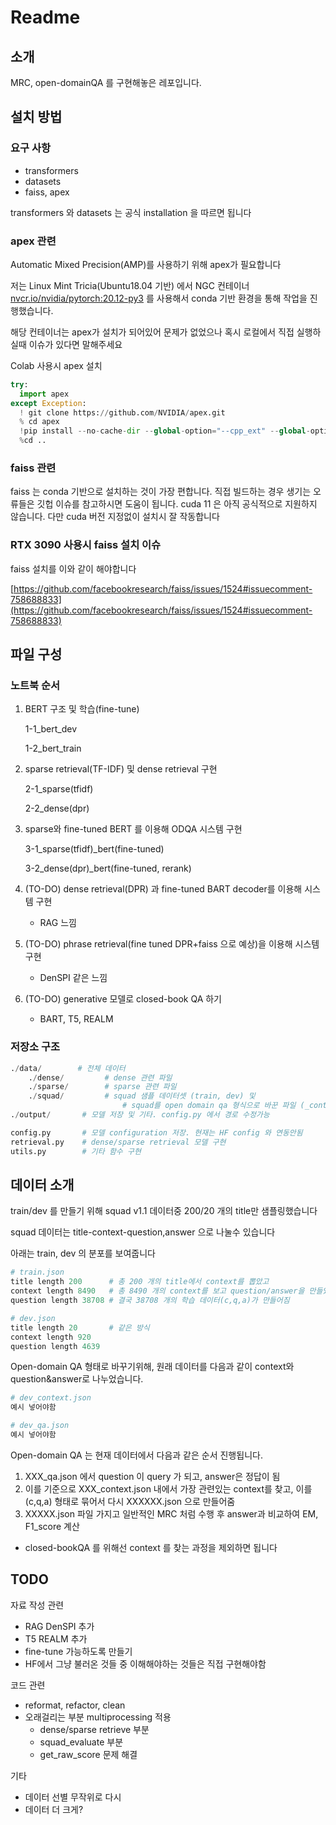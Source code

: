 # Readme

## 소개

MRC, open-domainQA 를 구현해놓은 레포입니다.

## 설치 방법

### 요구 사항

- transformers
- datasets
- faiss, apex

transformers 와 datasets 는 공식 installation 을 따르면 됩니다

### apex 관련 
Automatic Mixed Precision(AMP)를 사용하기 위해 apex가 필요합니다

저는 Linux Mint Tricia(Ubuntu18.04 기반) 에서 NGC 컨테이너 [nvcr.io/nvidia/pytorch:20.12-py3](http://nvcr.io/nvidia/pytorch:20.12-py3) 를 사용해서 conda 기반 환경을 통해 작업을 진행했습니다. 

해당 컨테이너는 apex가 설치가 되어있어 문제가 없었으나 혹시 로컬에서 직접 실행하실때 이슈가 있다면 말해주세요 

Colab 사용시 apex 설치

```python
try:
  import apex
except Exception:
  ! git clone https://github.com/NVIDIA/apex.git
  % cd apex
  !pip install --no-cache-dir --global-option="--cpp_ext" --global-option="--cuda_ext" .
  %cd ..
```

### faiss 관련

faiss 는 conda 기반으로 설치하는 것이 가장 편합니다. 
직접 빌드하는 경우 생기는 오류들은 깃헙 이슈를 참고하시면 도움이 됩니다.
cuda 11 은 아직 공식적으로 지원하지 않습니다. 다만 cuda 버전 지정없이 설치시 잘 작동합니다

### RTX 3090 사용시 faiss 설치 이슈

faiss 설치를 이와 같이 해야합니다

[https://github.com/facebookresearch/faiss/issues/1524#issuecomment-758688833](https://github.com/facebookresearch/faiss/issues/1524#issuecomment-758688833)

## 파일 구성

### 노트북 순서

1. BERT 구조 및 학습(fine-tune)

    1-1_bert_dev

    1-2_bert_train

2. sparse retrieval(TF-IDF) 및 dense retrieval 구현

    2-1_sparse(tfidf)

    2-2_dense(dpr)

3. sparse와 fine-tuned BERT 를 이용해 ODQA 시스템 구현 

    3-1_sparse(tfidf)_bert(fine-tuned)

    3-2_dense(dpr)_bert(fine-tuned, rerank)

4. (TO-DO) dense retrieval(DPR) 과 fine-tuned BART decoder를 이용해 시스템 구현 
    - RAG 느낌
5. (TO-DO) phrase retrieval(fine tuned DPR+faiss 으로 예상)을 이용해 시스템 구현
    - DenSPI 같은 느낌
6. (TO-DO) generative 모델로 closed-book QA 하기 
    - BART, T5, REALM

 

### 저장소 구조

```python
./data/        # 전체 데이터
	./dense/         # dense 관련 파일
	./sparse/        # sparse 관련 파일
	./squad/         # squad 샘플 데이터셋 (train, dev) 및 
                         # squad를 open domain qa 형식으로 바꾼 파일 (_context, _qa)
./output/       # 모델 저장 및 기타. config.py 에서 경로 수정가능 

config.py       # 모델 configuration 저장. 현재는 HF config 와 연동안됨
retrieval.py    # dense/sparse retrieval 모델 구현
utils.py        # 기타 함수 구현
```

## 데이터 소개

train/dev 를 만들기 위해 squad v1.1 데이터중 200/20 개의 title만 샘플링했습니다 

squad 데이터는 title-context-question,answer 으로 나눌수 있습니다 

아래는 train, dev 의 분포를 보여줍니다
```python
# train.json
title length 200      # 총 200 개의 title에서 context를 뽑았고  
context length 8490   # 총 8490 개의 context를 보고 question/answer을 만들었으며
question length 38708 # 결국 38708 개의 학습 데이터(c,q,a)가 만들어짐
```
```python
# dev.json
title length 20       # 같은 방식
context length 920
question length 4639
```

Open-domain QA 형태로 바꾸기위해, 원래 데이터를 다음과 같이 context와 question&answer로 나누었습니다.
```python
# dev_context.json
예시 넣어야함 
```
```python
# dev_qa.json
예시 넣어야함 
```
Open-domain QA 는 현재 데이터에서 다음과 같은 순서 진행됩니다.

1. XXX_qa.json 에서 question 이 query 가 되고, answer은 정답이 됨
2. 이를 기준으로 XXX_context.json 내에서 가장 관련있는 context를 찾고, 이를 (c,q,a) 형태로 묶어서 다시 XXXXXX.json 으로 만들어줌 
3. XXXXX.json 파일 가지고 일반적인 MRC 처럼 수행 후 answer과 비교하여 EM, F1_score 계산

- closed-bookQA 를 위해선 context 를 찾는 과정을 제외하면 됩니다


## TODO

자료 작성 관련 
- RAG DenSPI 추가 
- T5 REALM 추가
- fine-tune 가능하도록 만들기
- HF에서 그냥 불러온 것들 중 이해해야하는 것들은 직접 구현해야함


코드 관련
- reformat, refactor, clean 
- 오래걸리는 부분 multiprocessing 적용 
   - dense/sparse retrieve 부분 
   - squad_evaluate 부분 
   - get_raw_score 문제 해결 
   
기타 
- 데이터 선별 무작위로 다시 
- 데이터 더 크게?




 